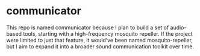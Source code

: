 # communicator
This repo is named communicator because I plan to build a set of audio-based tools, starting with a high-frequency mosquito repeller. If the project were limited to just that feature, it would’ve been named mosquito-repeller, but I aim to expand it into a broader sound communication toolkit over time.
